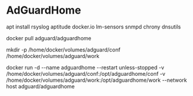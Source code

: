 # AdGuardHome

apt install rsyslog aptitude docker.io lm-sensors snmpd chrony dnsutils

docker pull adguard/adguardhome

mkdir -p /home/docker/volumes/adguard/conf /home/docker/volumes/adguard/work

docker run -d --name adguardhome --restart unless-stopped -v /home/docker/volumes/adguard/conf:/opt/adguardhome/conf -v /home/docker/volumes/adguard/work:/opt/adguardhome/work --network host adguard/adguardhome
